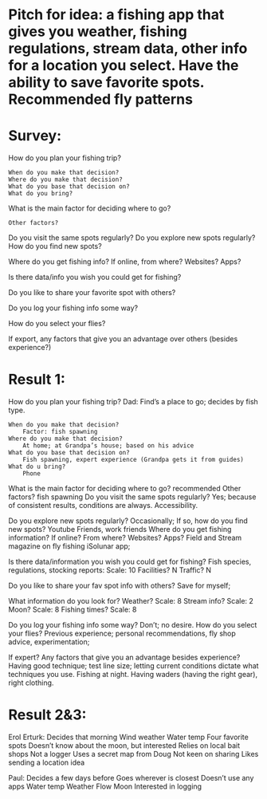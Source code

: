 # Pitch for idea: a fishing app that gives you weather, fishing regulations, stream data, other info for a location you select.  Have the ability to save favorite spots.  Recommended fly patterns


# Survey:
How do you plan your fishing trip?

	When do you make that decision?
	Where do you make that decision?
	What do you base that decision on?
	What do you bring?

What is the main factor for deciding where to go?

	Other factors?

Do you visit the same spots regularly?
Do you explore new spots regularly?
	How do you find new spots?

Where do you get fishing info?
	If online, from where?
	Websites? Apps?

Is there data/info you wish you could get for fishing?

Do you like to share your favorite spot with others?

Do you log your fishing info some way?

How do you select your flies?

If export, any factors that give you an advantage over others (besides experience?)


# Result 1:

How do you plan your fishing trip?
	Dad: Find’s a place to go; decides by fish type.

	When do you make that decision?
		Factor: fish spawning
	Where do you make that decision?
		At home; at Grandpa’s house; based on his advice
	What do you base that decision on?
		Fish spawning, expert experience (Grandpa gets it from guides)
	What do u bring?
		Phone
What is the main factor for deciding where to go?
	recommended
	Other factors?
	fish spawning
Do you visit the same spots regularly?
	Yes; because of consistent results, conditions are always.  Accessibility.  

Do you explore new spots regularly?
	Occasionally; 
	If so, how do you find new spots?
	Youtube
	Friends, work friends
Where do you get fishing information?
	If online?  From where?
	Websites? Apps?
	Field and Stream magazine on fly fishing 	iSolunar app; 

Is there data/information you wish you could get for fishing?
		Fish species, regulations, stocking reports: Scale: 10
	Facilities? N
	Traffic? N

Do you like to share your fav spot info with others?
	Save for myself; 

What information do you look for?
	Weather?  Scale: 8
	Stream info? Scale: 2
	Moon? Scale: 8
	Fishing times?  Scale: 8

Do you log your fishing info some way?
	Don’t; no desire.
How do you select your flies?
	Previous experience; personal recommendations, fly shop advice, experimentation;

If expert?
Any factors that give you an advantage besides experience?
	Having good technique; test line size; letting current conditions dictate what techniques you 	use.  Fishing at night.  Having waders (having the right gear), right clothing.

# Result 2&3:

Erol Erturk:
Decides that morning
Wind
weather
Water temp
Four favorite spots
Doesn’t know about the moon, but interested
Relies on local bait shops
Not a logger
Uses a secret map from Doug
Not keen on sharing
Likes sending a location idea


Paul:
Decides a few days before
Goes wherever is closest
Doesn’t use any apps
Water temp
Weather
Flow
Moon
Interested in logging
